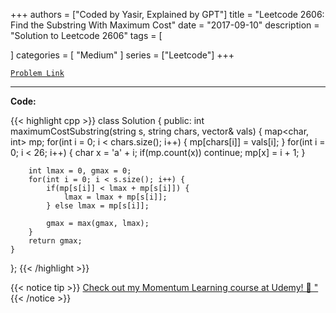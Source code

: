 
+++
authors = ["Coded by Yasir, Explained by GPT"]
title = "Leetcode 2606: Find the Substring With Maximum Cost"
date = "2017-09-10"
description = "Solution to Leetcode 2606"
tags = [
    
]
categories = [
    "Medium"
]
series = ["Leetcode"]
+++



[`Problem Link`](https://leetcode.com/problems/find-the-substring-with-maximum-cost/description/)

---

**Code:**

{{< highlight cpp >}}
class Solution {
public:
    int maximumCostSubstring(string s, string chars, vector<int>& vals) {
        map<char, int> mp;
        for(int i = 0; i < chars.size(); i++) {
            mp[chars[i]] = vals[i];
        }
        for(int i = 0; i < 26; i++) {
            char x = 'a' + i;
            if(mp.count(x)) continue;
            mp[x] = i + 1;
        }
        
        int lmax = 0, gmax = 0;
        for(int i = 0; i < s.size(); i++) {
            if(mp[s[i]] < lmax + mp[s[i]]) {
                lmax = lmax + mp[s[i]];
            } else lmax = mp[s[i]];
            
            gmax = max(gmax, lmax);
        }
        return gmax;
    }
};
{{< /highlight >}}



{{< notice tip >}}
[Check out my Momentum Learning course at Udemy! 🚀 "](https://www.udemy.com/course/blind-75-the-data-structures-and-algorithms-essentials/)
{{< /notice >}}

